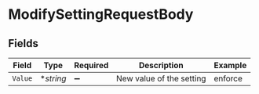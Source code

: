 # ModifySettingRequestBody


## Fields

| Field                    | Type                     | Required                 | Description              | Example                  |
| ------------------------ | ------------------------ | ------------------------ | ------------------------ | ------------------------ |
| `Value`                  | **string*                | :heavy_minus_sign:       | New value of the setting | enforce                  |